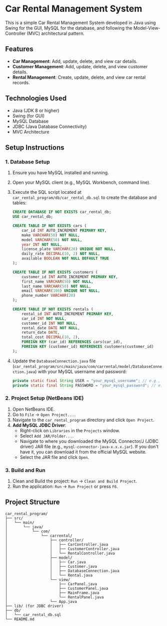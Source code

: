 # Car Rental Management System

This is a simple Car Rental Management System developed in Java using Swing for the GUI, MySQL for the database, and following the Model-View-Controller (MVC) architectural pattern.

## Features
- **Car Management**: Add, update, delete, and view car details.
- **Customer Management**: Add, update, delete, and view customer details.
- **Rental Management**: Create, update, delete, and view car rental records.

## Technologies Used
- Java (JDK 8 or higher)
- Swing (for GUI)
- MySQL Database
- JDBC (Java Database Connectivity)
- MVC Architecture

## Setup Instructions

### 1. Database Setup

1.  Ensure you have MySQL installed and running.
2.  Open your MySQL client (e.g., MySQL Workbench, command line).
3.  Execute the SQL script located at `car_rental_program/db/car_rental_db.sql` to create the database and tables:

    ```sql
    CREATE DATABASE IF NOT EXISTS car_rental_db;
    USE car_rental_db;

    CREATE TABLE IF NOT EXISTS cars (
        car_id INT AUTO_INCREMENT PRIMARY KEY,
        make VARCHAR(50) NOT NULL,
        model VARCHAR(50) NOT NULL,
        year INT NOT NULL,
        license_plate VARCHAR(20) UNIQUE NOT NULL,
        daily_rate DECIMAL(10, 2) NOT NULL,
        available BOOLEAN NOT NULL DEFAULT TRUE
    );

    CREATE TABLE IF NOT EXISTS customers (
        customer_id INT AUTO_INCREMENT PRIMARY KEY,
        first_name VARCHAR(50) NOT NULL,
        last_name VARCHAR(50) NOT NULL,
        email VARCHAR(100) UNIQUE NOT NULL,
        phone_number VARCHAR(20)
    );

    CREATE TABLE IF NOT EXISTS rentals (
        rental_id INT AUTO_INCREMENT PRIMARY KEY,
        car_id INT NOT NULL,
        customer_id INT NOT NULL,
        rental_date DATE NOT NULL,
        return_date DATE,
        total_cost DECIMAL(10, 2),
        FOREIGN KEY (car_id) REFERENCES cars(car_id),
        FOREIGN KEY (customer_id) REFERENCES customers(customer_id)
    );
    ```

4.  Update the `DatabaseConnection.java` file (`car_rental_program/src/main/java/com/carrental/model/DatabaseConnection.java`) with your MySQL username and password:

    ```java
    private static final String USER = "your_mysql_username"; // e.g., "root"
    private static final String PASSWORD = "your_mysql_password"; // e.g., "password"
    ```

### 2. Project Setup (NetBeans IDE)

1.  Open NetBeans IDE.
2.  Go to `File` -> `Open Project...`.
3.  Navigate to the `car_rental_program` directory and click `Open Project`.
4.  **Add MySQL JDBC Driver**: 
    - Right-click on `Libraries` in the `Projects` window.
    - Select `Add JAR/Folder...`.
    - Navigate to where you downloaded the MySQL Connector/J (JDBC driver) JAR file (e.g., `mysql-connector-java-x.x.x.jar`). If you don't have it, you can download it from the official MySQL website.
    - Select the JAR file and click `Open`.

### 3. Build and Run

1.  Clean and Build the project: `Run` -> `Clean and Build Project`.
2.  Run the application: `Run` -> `Run Project` or press `F6`.

## Project Structure

```
car_rental_program/
├── src/
│   └── main/
│       └── java/
│           └── com/
│               └── carrental/
│                   ├── controller/
│                   │   ├── CarController.java
│                   │   ├── CustomerController.java
│                   │   └── RentalController.java
│                   ├── model/
│                   │   ├── Car.java
│                   │   ├── Customer.java
│                   │   ├── DatabaseConnection.java
│                   │   └── Rental.java
│                   └── view/
│                       ├── CarPanel.java
│                       ├── CustomerPanel.java
│                       ├── MainFrame.java
│                       └── RentalPanel.java
│                   └── App.java
├── lib/ (for JDBC driver)
├── db/
│   └── car_rental_db.sql
└── README.md
```




